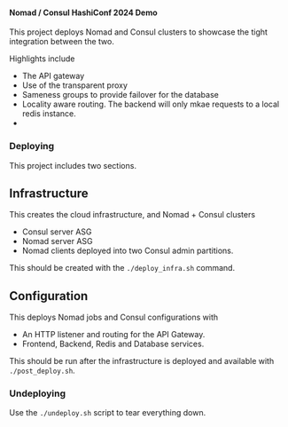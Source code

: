 #### Nomad / Consul HashiConf 2024 Demo

This project deploys Nomad and Consul clusters to showcase the tight integration between the two.

Highlights include 
- The API gateway 
- Use of the transparent proxy 
- Sameness groups to provide failover for the database
- Locality aware routing. The backend will only mkae requests to a local redis instance. 
- 


### Deploying 

This project includes two sections. 

## Infrastructure

This creates the cloud infrastructure, and Nomad + Consul clusters
- Consul server ASG
- Nomad server ASG
- Nomad clients deployed into two Consul admin partitions.

This should be created with the `./deploy_infra.sh` command.


## Configuration

This deploys Nomad jobs and Consul configurations with 
- An HTTP listener and routing for the API Gateway.
- Frontend, Backend, Redis and Database services.


This should be run after the infrastructure is deployed and available with `./post_deploy.sh`.

### Undeploying

Use the `./undeploy.sh` script to tear everything down.